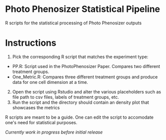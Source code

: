 # Photo Phenosizer Statistical Pipeline
R scripts for the statistical processing of Photo Phenosizer outputs

# Instructions
1. Pick the corresponding R script that matches the experiment type:
* PP.R: Script used in the PhotoPhenosizer Paper. Compares two different treatment groups.
* One_Metric.R: Compares three different treatment groups and produce data for one cell dimension at a time.

2. Open the script using Rstudio and alter the various placeholders such as file path to csv files, labels of treatment groups, etc.
3. Run the script and the directory should contain an density plot that showcases the metrics

R scripts are meant to be a guide. One can edit the script to accomodate one's need for statistical purposes.

*Currently work in progress before initial release*
